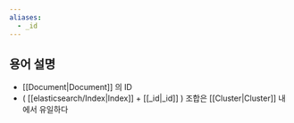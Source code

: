```yaml
---
aliases:
  - _id
---
```

## 용어 설명

- [[Document|Document]] 의 ID
- ( [[elasticsearch/Index|Index]] + [[_id|_id]] ) 조합은 [[Cluster|Cluster]] 내에서 유일하다